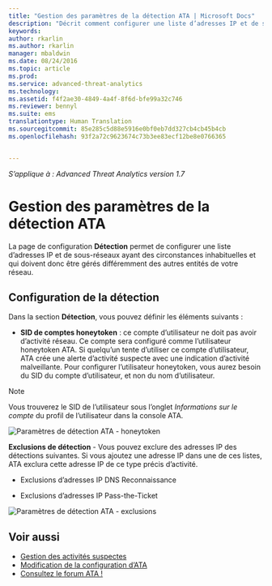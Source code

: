```yaml
---
title: "Gestion des paramètres de la détection ATA | Microsoft Docs"
description: "Décrit comment configurer une liste d’adresses IP et de sous-réseaux ayant des circonstances inhabituelles et qui doivent donc être gérés différemment des autres entités de votre réseau."
keywords: 
author: rkarlin
ms.author: rkarlin
manager: mbaldwin
ms.date: 08/24/2016
ms.topic: article
ms.prod: 
ms.service: advanced-threat-analytics
ms.technology: 
ms.assetid: f4f2ae30-4849-4a4f-8f6d-bfe99a32c746
ms.reviewer: bennyl
ms.suite: ems
translationtype: Human Translation
ms.sourcegitcommit: 85e285c5d88e5916e0bf0eb7dd327cb4cb45b4cb
ms.openlocfilehash: 93f2a72c9623674c73b3ee83ecf12be8e0766365


---
```


*S’applique à : Advanced Threat Analytics version 1.7*



# <a name="working-with-ata-detection-settings"></a>Gestion des paramètres de la détection ATA
La page de configuration **Détection** permet de configurer une liste d’adresses IP et de sous-réseaux ayant des circonstances inhabituelles et qui doivent donc être gérés différemment des autres entités de votre réseau.

## <a name="setting-up-detection"></a>Configuration de la détection
Dans la section **Détection**, vous pouvez définir les éléments suivants :

-   **SID de comptes honeytoken** : ce compte d’utilisateur ne doit pas avoir d’activité réseau. Ce compte sera configuré comme l’utilisateur honeytoken ATA. Si quelqu’un tente d’utiliser ce compte d’utilisateur, ATA crée une alerte d’activité suspecte avec une indication d’activité malveillante. Pour configurer l’utilisateur honeytoken, vous aurez besoin du SID du compte d’utilisateur, et non du nom d’utilisateur.

>[!NOTE]
> Vous trouverez le SID de l’utilisateur sous l’onglet *Informations sur le compte* du profil de l’utilisateur dans la console ATA.


![Paramètres de détection ATA - honeytoken](media/ata-detection-settings-honeytoken-1.7.png)


**Exclusions de détection** - Vous pouvez exclure des adresses IP des détections suivantes. Si vous ajoutez une adresse IP dans une de ces listes, ATA exclura cette adresse IP de ce type précis d’activité.

-   Exclusions d’adresses IP DNS Reconnaissance

-   Exclusions d’adresses IP Pass-the-Ticket

![Paramètres de détection ATA - exclusions](media/ata-detection-settings-exclusions-1.7.png)


## <a name="see-also"></a>Voir aussi
- [Gestion des activités suspectes](working-with-suspicious-activities.md)
- [Modification de la configuration d’ATA](modifying-ata-configuration.md)
- [Consultez le forum ATA !](https://social.technet.microsoft.com/Forums/security/home?forum=mata)



<!--HONumber=Jan17_HO1-->



